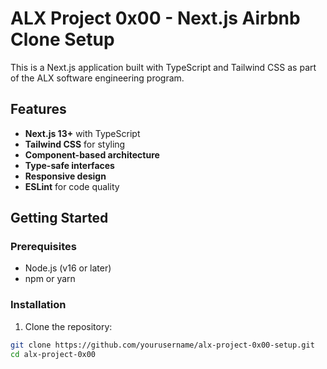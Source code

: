# ALX Project 0x00 - Next.js Airbnb Clone Setup

This is a Next.js application built with TypeScript and Tailwind CSS as part of the ALX software engineering program.

## Features

- **Next.js 13+** with TypeScript
- **Tailwind CSS** for styling
- **Component-based architecture**
- **Type-safe interfaces**
- **Responsive design**
- **ESLint** for code quality

## Getting Started

### Prerequisites

- Node.js (v16 or later)
- npm or yarn

### Installation

1. Clone the repository:
```bash
git clone https://github.com/yourusername/alx-project-0x00-setup.git
cd alx-project-0x00
